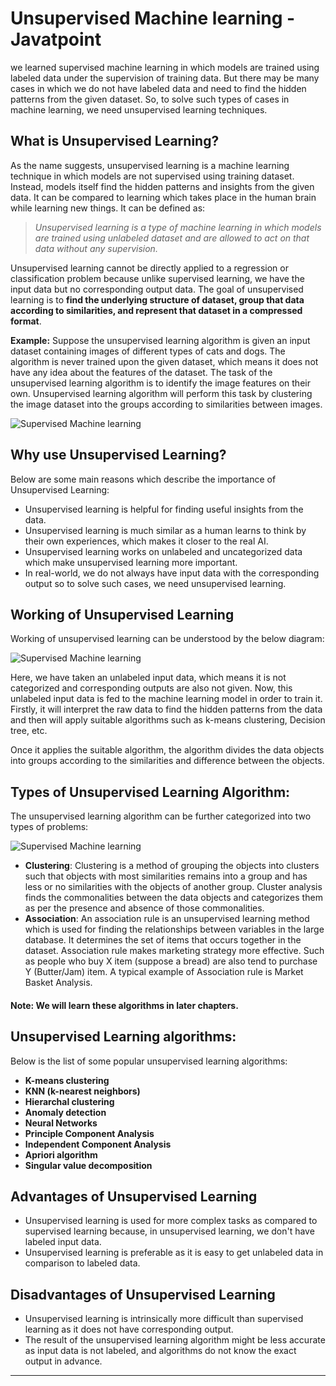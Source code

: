 # Unsupervised Machine learning - Javatpoint
we learned supervised machine learning in which models are trained using labeled data under the supervision of training data. But there may be many cases in which we do not have labeled data and need to find the hidden patterns from the given dataset. So, to solve such types of cases in machine learning, we need unsupervised learning techniques.

What is Unsupervised Learning?
------------------------------

As the name suggests, unsupervised learning is a machine learning technique in which models are not supervised using training dataset. Instead, models itself find the hidden patterns and insights from the given data. It can be compared to learning which takes place in the human brain while learning new things. It can be defined as:

> _Unsupervised learning is a type of machine learning in which models are trained using unlabeled dataset and are allowed to act on that data without any supervision._

Unsupervised learning cannot be directly applied to a regression or classification problem because unlike supervised learning, we have the input data but no corresponding output data. The goal of unsupervised learning is to **find the underlying structure of dataset, group that data according to similarities, and represent that dataset in a compressed format**.

**Example:** Suppose the unsupervised learning algorithm is given an input dataset containing images of different types of cats and dogs. The algorithm is never trained upon the given dataset, which means it does not have any idea about the features of the dataset. The task of the unsupervised learning algorithm is to identify the image features on their own. Unsupervised learning algorithm will perform this task by clustering the image dataset into the groups according to similarities between images.

![Supervised Machine learning](https://static.javatpoint.com/tutorial/machine-learning/images/unsupervised-machine-learning.png)

Why use Unsupervised Learning?
------------------------------

Below are some main reasons which describe the importance of Unsupervised Learning:

*   Unsupervised learning is helpful for finding useful insights from the data.
*   Unsupervised learning is much similar as a human learns to think by their own experiences, which makes it closer to the real AI.
*   Unsupervised learning works on unlabeled and uncategorized data which make unsupervised learning more important.
*   In real-world, we do not always have input data with the corresponding output so to solve such cases, we need unsupervised learning.

Working of Unsupervised Learning
--------------------------------

Working of unsupervised learning can be understood by the below diagram:

![Supervised Machine learning](https://static.javatpoint.com/tutorial/machine-learning/images/unsupervised-machine-learning-1.png)

Here, we have taken an unlabeled input data, which means it is not categorized and corresponding outputs are also not given. Now, this unlabeled input data is fed to the machine learning model in order to train it. Firstly, it will interpret the raw data to find the hidden patterns from the data and then will apply suitable algorithms such as k-means clustering, Decision tree, etc.

Once it applies the suitable algorithm, the algorithm divides the data objects into groups according to the similarities and difference between the objects.

Types of Unsupervised Learning Algorithm:
-----------------------------------------

The unsupervised learning algorithm can be further categorized into two types of problems:

![Supervised Machine learning](https://static.javatpoint.com/tutorial/machine-learning/images/unsupervised-machine-learning-2.png)

*   **Clustering**: Clustering is a method of grouping the objects into clusters such that objects with most similarities remains into a group and has less or no similarities with the objects of another group. Cluster analysis finds the commonalities between the data objects and categorizes them as per the presence and absence of those commonalities.
*   **Association**: An association rule is an unsupervised learning method which is used for finding the relationships between variables in the large database. It determines the set of items that occurs together in the dataset. Association rule makes marketing strategy more effective. Such as people who buy X item (suppose a bread) are also tend to purchase Y (Butter/Jam) item. A typical example of Association rule is Market Basket Analysis.

#### Note: We will learn these algorithms in later chapters.

Unsupervised Learning algorithms:
---------------------------------

Below is the list of some popular unsupervised learning algorithms:

*   **K-means clustering**
*   **KNN (k-nearest neighbors)**
*   **Hierarchal clustering**
*   **Anomaly detection**
*   **Neural Networks**
*   **Principle Component Analysis**
*   **Independent Component Analysis**
*   **Apriori algorithm**
*   **Singular value decomposition**

Advantages of Unsupervised Learning
-----------------------------------

*   Unsupervised learning is used for more complex tasks as compared to supervised learning because, in unsupervised learning, we don't have labeled input data.
*   Unsupervised learning is preferable as it is easy to get unlabeled data in comparison to labeled data.

Disadvantages of Unsupervised Learning
--------------------------------------

*   Unsupervised learning is intrinsically more difficult than supervised learning as it does not have corresponding output.
*   The result of the unsupervised learning algorithm might be less accurate as input data is not labeled, and algorithms do not know the exact output in advance.

* * *